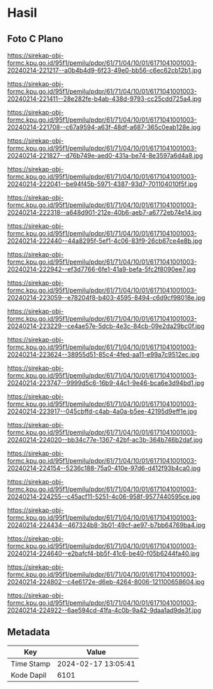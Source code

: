 # Hasil

## Foto C Plano

https://sirekap-obj-formc.kpu.go.id/95f1/pemilu/pdpr/61/71/04/10/01/6171041001003-20240214-221217--a0b4b4d9-6f23-49e0-bb56-c6ec62cb12b1.jpg

https://sirekap-obj-formc.kpu.go.id/95f1/pemilu/pdpr/61/71/04/10/01/6171041001003-20240214-221411--28e282fe-b4ab-438d-9793-cc25cdd725a4.jpg

https://sirekap-obj-formc.kpu.go.id/95f1/pemilu/pdpr/61/71/04/10/01/6171041001003-20240214-221708--c67a9594-a63f-48df-a687-365c0eab128e.jpg

https://sirekap-obj-formc.kpu.go.id/95f1/pemilu/pdpr/61/71/04/10/01/6171041001003-20240214-221827--d76b749e-aed0-431a-be74-8e3597a6d4a8.jpg

https://sirekap-obj-formc.kpu.go.id/95f1/pemilu/pdpr/61/71/04/10/01/6171041001003-20240214-222041--be94f45b-5971-4387-93d7-701104010f5f.jpg

https://sirekap-obj-formc.kpu.go.id/95f1/pemilu/pdpr/61/71/04/10/01/6171041001003-20240214-222318--a648d901-212e-40b6-aeb7-a6772eb74e14.jpg

https://sirekap-obj-formc.kpu.go.id/95f1/pemilu/pdpr/61/71/04/10/01/6171041001003-20240214-222440--44a8295f-5ef1-4c06-83f9-26cb67ce4e8b.jpg

https://sirekap-obj-formc.kpu.go.id/95f1/pemilu/pdpr/61/71/04/10/01/6171041001003-20240214-222942--ef3d7766-6fe1-41a9-befa-5fc2f8090ee7.jpg

https://sirekap-obj-formc.kpu.go.id/95f1/pemilu/pdpr/61/71/04/10/01/6171041001003-20240214-223059--e78204f8-b403-4595-8494-c6d9cf98018e.jpg

https://sirekap-obj-formc.kpu.go.id/95f1/pemilu/pdpr/61/71/04/10/01/6171041001003-20240214-223229--ce4ae57e-5dcb-4e3c-84cb-09e2da29bc0f.jpg

https://sirekap-obj-formc.kpu.go.id/95f1/pemilu/pdpr/61/71/04/10/01/6171041001003-20240214-223624--38955d51-85c4-4fed-aa11-e99a7c9512ec.jpg

https://sirekap-obj-formc.kpu.go.id/95f1/pemilu/pdpr/61/71/04/10/01/6171041001003-20240214-223747--9999d5c6-16b9-44c1-9e46-bca6e3d94bd1.jpg

https://sirekap-obj-formc.kpu.go.id/95f1/pemilu/pdpr/61/71/04/10/01/6171041001003-20240214-223917--045cbffd-c4ab-4a0a-b5ee-42195d9eff1e.jpg

https://sirekap-obj-formc.kpu.go.id/95f1/pemilu/pdpr/61/71/04/10/01/6171041001003-20240214-224020--bb34c77e-1367-42bf-ac3b-364b746b2daf.jpg

https://sirekap-obj-formc.kpu.go.id/95f1/pemilu/pdpr/61/71/04/10/01/6171041001003-20240214-224154--5236c188-75a0-410e-97d6-d412f93b4ca0.jpg

https://sirekap-obj-formc.kpu.go.id/95f1/pemilu/pdpr/61/71/04/10/01/6171041001003-20240214-224255--c45acf11-5251-4c06-958f-9577440595ce.jpg

https://sirekap-obj-formc.kpu.go.id/95f1/pemilu/pdpr/61/71/04/10/01/6171041001003-20240214-224434--467324b8-3b01-49cf-ae97-b7bb64769ba4.jpg

https://sirekap-obj-formc.kpu.go.id/95f1/pemilu/pdpr/61/71/04/10/01/6171041001003-20240214-224640--e2bafcf4-bb5f-41c6-be40-f05b6244fa40.jpg

https://sirekap-obj-formc.kpu.go.id/95f1/pemilu/pdpr/61/71/04/10/01/6171041001003-20240214-224802--c4e6172e-d6eb-4264-8006-121100658604.jpg

https://sirekap-obj-formc.kpu.go.id/95f1/pemilu/pdpr/61/71/04/10/01/6171041001003-20240214-224922--6ae594cd-41fa-4c0b-9a42-9daa1ad9de3f.jpg


## Metadata

| Key        | Value               |
| ---------- | ------------------- |
| Time Stamp | 2024-02-17 13:05:41 |
| Kode Dapil | 6101                |



